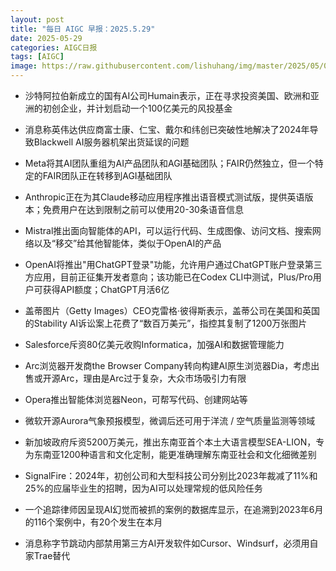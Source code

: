```yaml
---
layout: post
title: "每日 AIGC 早报：2025.5.29"
date: 2025-05-29
categories: AIGC日报
tags: [AIGC]
image: https://raw.githubusercontent.com/lishuhang/img/master/2025/05/0529-d.jpg
---
```


- 沙特阿拉伯新成立的国有AI公司Humain表示，正在寻求投资美国、欧洲和亚洲的初创企业，并计划启动一个100亿美元的风投基金

- 消息称英伟达供应商富士康、仁宝、戴尔和纬创已突破性地解决了2024年导致Blackwell AI服务器机架出货延误的问题

- Meta将其AI团队重组为AI产品团队和AGI基础团队；FAIR仍然独立，但一个特定的FAIR团队正在转移到AGI基础团队

- Anthropic正在为其Claude移动应用程序推出语音模式测试版，提供英语版本；免费用户在达到限制之前可以使用20-30条语音信息

- Mistral推出面向智能体的API，可以运行代码、生成图像、访问文档、搜索网络以及“移交”给其他智能体，类似于OpenAI的产品

- OpenAI将推出"用ChatGPT登录"功能，允许用户通过ChatGPT账户登录第三方应用，目前正征集开发者意向；该功能已在Codex CLI中测试，Plus/Pro用户可获得API额度；ChatGPT月活6亿

- 盖蒂图片（Getty Images）CEO克雷格·彼得斯表示，盖蒂公司在美国和英国的Stability AI诉讼案上花费了“数百万美元”，指控其复制了1200万张图片

- Salesforce斥资80亿美元收购Informatica，加强AI和数据管理能力

- Arc浏览器开发商the Browser Company转向构建AI原生浏览器Dia，考虑出售或开源Arc，理由是Arc过于复杂，大众市场吸引力有限

- Opera推出智能体浏览器Neon，可帮写代码、创建网站等

- 微软开源Aurora气象预报模型，微调后还可用于洋流 / 空气质量监测等领域

- 新加坡政府斥资5200万美元，推出东南亚首个本土大语言模型SEA-LION，专为东南亚1200种语言和文化定制，能更准确理解东南亚社会和文化细微差别

- SignalFire：2024年，初创公司和大型科技公司分别比2023年裁减了11%和25%的应届毕业生的招聘，因为AI可以处理常规的低风险任务

- 一个追踪律师因呈现AI幻觉而被抓的案例的数据库显示，在追溯到2023年6月的116个案例中，有20个发生在本月

- 消息称字节跳动内部禁用第三方AI开发软件如Cursor、Windsurf，必须用自家Trae替代